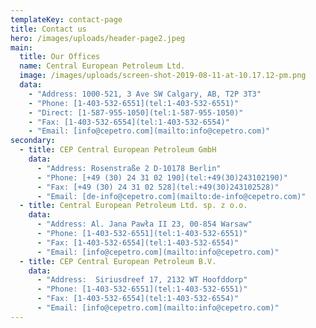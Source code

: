 ```yaml
---
templateKey: contact-page
title: Contact us
hero: /images/uploads/header-page2.jpeg
main:
  title: Our Offices
  name: Central European Petroleum Ltd.
  image: /images/uploads/screen-shot-2019-08-11-at-10.17.12-pm.png
  data:
    - "Address: 1000-521, 3 Ave SW Calgary, AB, T2P 3T3"
    - "Phone: [1-403-532-6551](tel:1-403-532-6551)"
    - "Direct: [1-587-955-1050](tel:1-587-955-1050)"
    - "Fax: [1-403-532-6554](tel:1-403-532-6554)"
    - "Email: [info@cepetro.com](mailto:info@cepetro.com)"
secondary:
  - title: CEP Central European Petroleum GmbH
    data:
      - "Address: Rosenstraße 2 D-10178 Berlin"
      - "Phone: [+49 (30) 24 31 02 190](tel:+49(30)243102190)"
      - "Fax: [+49 (30) 24 31 02 528](tel:+49(30)243102528)"
      - "Email: [de-info@cepetro.com](mailto:de-info@cepetro.com)"
  - title: Central European Petroleum Ltd. sp. z o.o.
    data:
      - "Address: Al. Jana Pawła II 23, 00-854 Warsaw"
      - "Phone: [1-403-532-6551](tel:1-403-532-6551)"
      - "Fax: [1-403-532-6554](tel:1-403-532-6554)"
      - "Email: [info@cepetro.com](mailto:info@cepetro.com)"
  - title: CEP Central European Petroleum B.V.
    data:
      - "Address:  Siriusdreef 17, 2132 WT Hoofddorp"
      - "Phone: [1-403-532-6551](tel:1-403-532-6551)"
      - "Fax: [1-403-532-6554](tel:1-403-532-6554)"
      - "Email: [info@cepetro.com](mailto:info@cepetro.com)"
---
```

